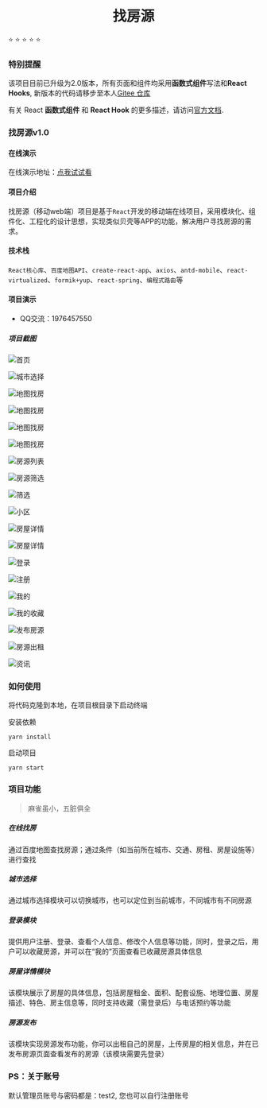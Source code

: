 <div align="center">
    <h1>找房源</h1>
</div> 

:star:  :star:  :star:  :star:  :star: 

### 特别提醒
该项目目前已升级为2.0版本，所有页面和组件均采用**函数式组件**写法和**React Hooks**, 新版本的代码请移步至本人[Gitee 仓库](https://gitee.com/jerry306/find-houses)

有关 React **函数式组件** 和 **React Hook** 的更多描述，请访问[官方文档](https://zh-hans.reactjs.org/docs/hooks-intro.html).

### 找房源v1.0

#### 在线演示

在线演示地址：[点我试试看](https://jerry-306.github.io/find-houses)

#### 项目介绍
找房源（移动web端）项目是基于`React`开发的移动端在线项目，采用模块化、组件化、工程化的设计思想，实现类似贝壳等APP的功能，解决用户寻找房源的需求。


#### 技术栈
`React核心库`、`百度地图API`、`create-react-app`、`axios`、`antd-mobile`、`react-virtualized`、`formik+yup`、`react-spring`、`编程式路由`等


#### 项目演示
- QQ交流：1976457550

##### 项目截图

![首页](img-folder/images/首页.jpg)

![城市选择](img-folder/images/城市选择.jpg)

![地图找房](img-folder/images/地图找房1.png)

![地图找房](img-folder/images/地图找房2.jpg)

![地图找房](img-folder/images/地图找房3.png)

![地图找房](img-folder/images/地图找房4.jpg)

![房源列表](img-folder/images/房源列表页面.jpg)

![房源筛选](img-folder/images/房屋筛选功能.jpg)

![筛选](img-folder/images/房屋筛选.jpg)

![小区](img-folder/images/搜素小区.png)

![房屋详情](img-folder/images/房屋详情.jpg)

![房屋详情](img-folder/images/房屋详情1.jpg) 

![登录](img-folder/images/登录.jpg)

![注册](img-folder/images/账号注册.png)

![我的](img-folder/images/我的.jpg) 

![我的收藏](img-folder/images/我的收藏.jpg)

![发布房源](img-folder/images/发布房源.png) 

![房源出租](img-folder/images/我的出租.jpg)

![资讯](img-folder/images/最新资讯.jpg)

### 如何使用

将代码克隆到本地，在项目根目录下启动终端

安装依赖
```
yarn install
```

启动项目
```
yarn start
```


### 项目功能

> 麻雀虽小，五脏俱全

##### 在线找房
通过百度地图查找房源；通过条件（如当前所在城市、交通、房租、房屋设施等）进行查找

##### 城市选择
通过城市选择模块可以切换城市，也可以定位到当前城市，不同城市有不同房源

##### 登录模块
提供用户注册、登录、查看个人信息、修改个人信息等功能，同时，登录之后，用户可以收藏房源，并可以在“我的”页面查看已收藏房源具体信息

##### 房屋详情模块
该模块展示了房屋的具体信息，包括房屋租金、面积、配套设施、地理位置、房屋描述、特色、房主信息等，同时支持收藏（需登录后）与电话预约等功能

##### 房源发布
该模块实现房源发布功能，你可以出租自己的房屋，上传房屋的相关信息，并在已发布房源页面查看发布的房源（该模块需要先登录）

### PS：关于账号
默认管理员账号与密码都是：test2, 您也可以自行注册账号
